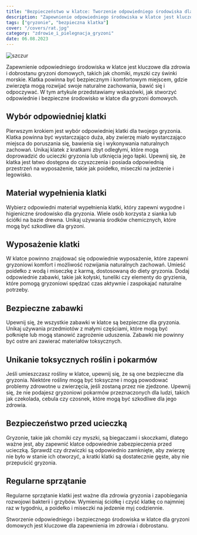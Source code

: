 ```yaml
---
title: "Bezpieczeństwo w klatce: Tworzenie odpowiedniego środowiska dla gryzoni domowych"
description: "Zapewnienie odpowiedniego środowiska w klatce jest kluczowe dla zdrowia i dobrostanu gryzoni domowych, takich jak chomiki, myszki czy świnki morskie. Klatka powinna być bezpiecznym i komfortowym miejscem, gdzie zwierzęta mogą rozwijać swoje naturalne zachowania, bawić się i odpoczywać."
tags: ["gryzonie", "bezpieczna klatka"]
cover: "/covers/rat.jpg"
category: "zdrowie_i_pielegnacja_gryzoni"
date: 06.08.2023
---
```


![szczur](/covers/puppy.jpg)

Zapewnienie odpowiedniego środowiska w klatce jest kluczowe dla zdrowia i dobrostanu gryzoni domowych, takich jak chomiki, myszki czy świnki morskie. Klatka powinna być bezpiecznym i komfortowym miejscem, gdzie zwierzęta mogą rozwijać swoje naturalne zachowania, bawić się i odpoczywać. W tym artykule przedstawiamy wskazówki, jak stworzyć odpowiednie i bezpieczne środowisko w klatce dla gryzoni domowych.

## Wybór odpowiedniej klatki

Pierwszym krokiem jest wybór odpowiedniej klatki dla twojego gryzonia. Klatka powinna być wystarczająco duża, aby zwierzę miało wystarczająco miejsca do poruszania się, bawienia się i wykonywania naturalnych zachowań. Unikaj klatek z kratkami zbyt odległymi, które mogą doprowadzić do ucieczki gryzonia lub utknięcia jego łapki. Upewnij się, że klatka jest łatwo dostępna do czyszczenia i posiada odpowiednią przestrzeń na wyposażenie, takie jak poidełko, miseczki na jedzenie i legowisko.

## Materiał wypełnienia klatki

Wybierz odpowiedni materiał wypełnienia klatki, który zapewni wygodne i higieniczne środowisko dla gryzonia. Wiele osób korzysta z sianka lub ściółki na bazie drewna. Unikaj używania środków chemicznych, które mogą być szkodliwe dla gryzoni.

## Wyposażenie klatki

W klatce powinno znajdować się odpowiednie wyposażenie, które zapewni gryzoniowi komfort i możliwość rozwijania naturalnych zachowań. Umieść poidełko z wodą i miseczkę z karmą, dostosowaną do diety gryzonia. Dodaj odpowiednie zabawki, takie jak kołyski, tuneliki czy elementy do gryzienia, które pomogą gryzoniowi spędzać czas aktywnie i zaspokajać naturalne potrzeby.

## Bezpieczne zabawki

Upewnij się, że wszystkie zabawki w klatce są bezpieczne dla gryzonia. Unikaj używania przedmiotów z małymi częściami, które mogą być połknięte lub mogą stanowić zagrożenie uduszenia. Zabawki nie powinny być ostre ani zawierać materiałów toksycznych.

## Unikanie toksycznych roślin i pokarmów

Jeśli umieszczasz rośliny w klatce, upewnij się, że są one bezpieczne dla gryzonia. Niektóre rośliny mogą być toksyczne i mogą powodować problemy zdrowotne u zwierzęcia, jeśli zostaną przez nie zjedzone. Upewnij się, że nie podajesz gryzoniowi pokarmów przeznaczonych dla ludzi, takich jak czekolada, cebula czy czosnek, które mogą być szkodliwe dla jego zdrowia.

## Bezpieczeństwo przed ucieczką

Gryzonie, takie jak chomiki czy myszki, są biegaczami i skoczkami, dlatego ważne jest, aby zapewnić klatce odpowiednie zabezpieczenia przed ucieczką. Sprawdź czy drzwiczki są odpowiednio zamknięte, aby zwierzę nie było w stanie ich otworzyć, a kratki klatki są dostatecznie gęste, aby nie przepuścić gryzonia.

## Regularne sprzątanie

Regularne sprzątanie klatki jest ważne dla zdrowia gryzonia i zapobiegania rozwojowi bakterii i grzybów. Wymieniaj ściółkę i czyść klatkę co najmniej raz w tygodniu, a poidełko i miseczki na jedzenie myj codziennie.

Stworzenie odpowiedniego i bezpiecznego środowiska w klatce dla gryzoni domowych jest kluczowe dla zapewnienia im zdrowia i dobrostanu.
